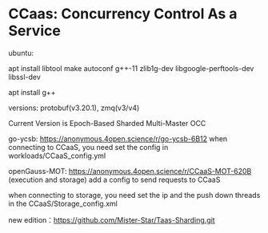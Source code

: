 # CCaas: Concurrency Control As a Service


ubuntu:

apt install libtool make autoconf g++-11 zlib1g-dev libgoogle-perftools-dev libssl-dev

apt install g++

versions: protobuf(v3.20.1), zmq(v3/v4)

Current Version is Epoch-Based Sharded Multi-Master OCC

go-ycsb: https://anonymous.4open.science/r/go-ycsb-6B12 when connecting to CCaaS, you need set the config in workloads/CCaaS_config.yml

openGauss-MOT: https://anonymous.4open.science/r/CCaaS-MOT-620B (execution and storage) add a config to send requests to CCaaS

when connecting to storage, you need set the ip and the push down threads in the CCaaS/Storage_config.xml

new edition：https://github.com/Mister-Star/Taas-Sharding.git
